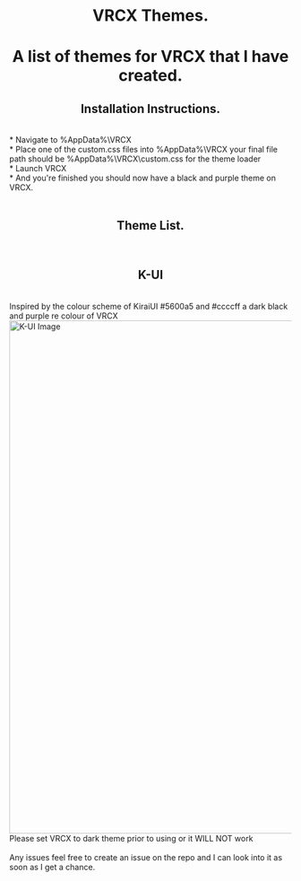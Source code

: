 <h1 align="center"> VRCX Themes. </h1>
<h1 align="center">A list of themes for VRCX that I have created. </h1>

<h2 align="center"> Installation Instructions. </h2> <br />
* Navigate to %AppData%\VRCX <br />
* Place one of the custom.css files into %AppData%\VRCX your final file path should be %AppData%\VRCX\custom.css for the theme loader <br />
* Launch VRCX<br />
* And you're finished you should now have a black and purple theme on VRCX.<br />
<br />
<h2 align="center"> Theme List. </h2> <br />
<h2 align="center"> K-UI </h2> <br />
Inspired by the colour scheme of KiraiUI #5600a5 and #ccccff a dark black and purple re colour of VRCX <br />
<img width="915" alt="K-UI Image" src="https://user-images.githubusercontent.com/31026406/149541580-e34d8894-22a4-4cb4-b1a3-e58e5ba5011f.png"> <br />
Please set VRCX to dark theme prior to using or it WILL NOT work<br />
<br />
Any issues feel free to create an issue on the repo and I can look into it as soon as I get a chance.<br />
